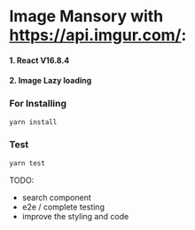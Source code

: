 # Image Mansory with https://api.imgur.com/:


#### 1. React V16.8.4

#### 2. Image Lazy loading

### For Installing
```javascript
yarn install
```

### Test
```javascript
yarn test
```

TODO: 
  - search component
  - e2e / complete testing 
  - improve the styling and code
